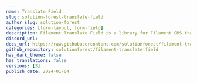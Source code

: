 ```yaml
---
name: Translate Field
slug: solution-forest-translate-field
author_slug: solution-forest
categories: [form-layout, form-field]
description: Filament Translate Field is a library for Filament CMS that simplifies managing multiple translatable fields in different languages.
discord_url:
docs_url: https://raw.githubusercontent.com/solutionforest/filament-translate-field/main/README.md
github_repository: solutionforest/filament-translate-field
has_dark_theme: false
has_translations: false
versions: [3]
publish_date: 2024-01-04
---
```

